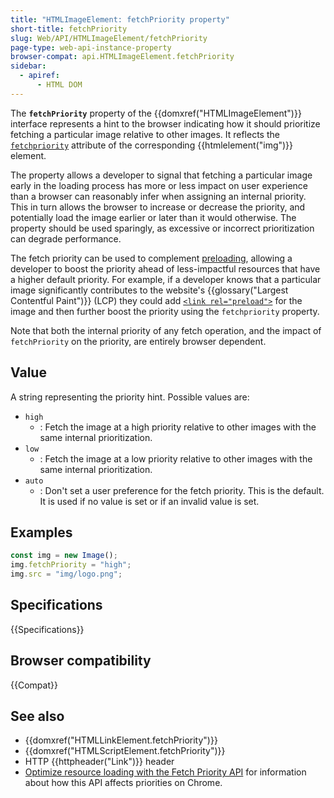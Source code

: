```yaml
---
title: "HTMLImageElement: fetchPriority property"
short-title: fetchPriority
slug: Web/API/HTMLImageElement/fetchPriority
page-type: web-api-instance-property
browser-compat: api.HTMLImageElement.fetchPriority
sidebar:
  - apiref:
      - HTML DOM
---
```


The **`fetchPriority`** property of the {{domxref("HTMLImageElement")}} interface represents a hint to the browser indicating how it should prioritize fetching a particular image relative to other images.
It reflects the [`fetchpriority`](/en-US/docs/Web/HTML/Reference/Elements/img#fetchpriority) attribute of the corresponding {{htmlelement("img")}} element.

The property allows a developer to signal that fetching a particular image early in the loading process has more or less impact on user experience than a browser can reasonably infer when assigning an internal priority.
This in turn allows the browser to increase or decrease the priority, and potentially load the image earlier or later than it would otherwise.
The property should be used sparingly, as excessive or incorrect prioritization can degrade performance.

The fetch priority can be used to complement [preloading](/en-US/docs/Web/HTML/Reference/Attributes/rel/preload), allowing a developer to boost the priority ahead of less-impactful resources that have a higher default priority.
For example, if a developer knows that a particular image significantly contributes to the website's {{glossary("Largest Contentful Paint")}} (LCP) they could add [`<link rel="preload">`](/en-US/docs/Web/HTML/Reference/Attributes/rel/preload) for the image and then further boost the priority using the `fetchpriority` property.

Note that both the internal priority of any fetch operation, and the impact of `fetchPriority` on the priority, are entirely browser dependent.

## Value

A string representing the priority hint.
Possible values are:

- `high`
  - : Fetch the image at a high priority relative to other images with the same internal prioritization.
- `low`
  - : Fetch the image at a low priority relative to other images with the same internal prioritization.
- `auto`
  - : Don't set a user preference for the fetch priority.
    This is the default.
    It is used if no value is set or if an invalid value is set.

## Examples

```js
const img = new Image();
img.fetchPriority = "high";
img.src = "img/logo.png";
```

## Specifications

{{Specifications}}

## Browser compatibility

{{Compat}}

## See also

- {{domxref("HTMLLinkElement.fetchPriority")}}
- {{domxref("HTMLScriptElement.fetchPriority")}}
- HTTP {{httpheader("Link")}} header
- [Optimize resource loading with the Fetch Priority API](https://web.dev/articles/fetch-priority?hl=en#browser_priority_and_fetchpriority) for information about how this API affects priorities on Chrome.
